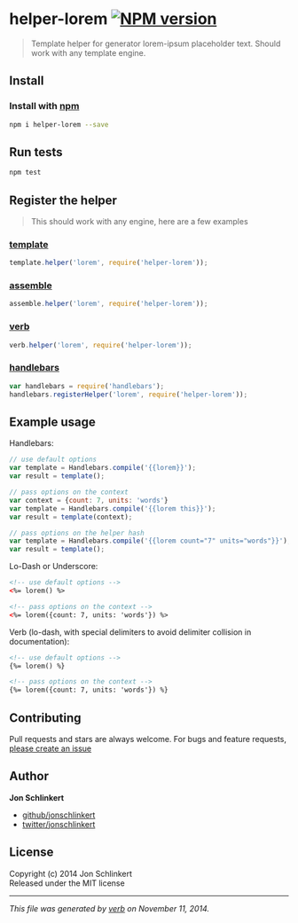 # helper-lorem [![NPM version](https://badge.fury.io/js/helper-lorem.svg)](http://badge.fury.io/js/helper-lorem)

> Template helper for generator lorem-ipsum placeholder text. Should work with any template engine.


## Install
### Install with [npm](npmjs.org)

```bash
npm i helper-lorem --save
```


## Run tests

```bash
npm test
```

## Register the helper

> This should work with any engine, here are a few examples

### [template](https://github.com/jonschlinkert/template)

```js
template.helper('lorem', require('helper-lorem'));
```

### [assemble](https://github.com/assemble/assemble)

```js
assemble.helper('lorem', require('helper-lorem'));
```

### [verb](https://github.com/jonschlinkert/verb)

```js
verb.helper('lorem', require('helper-lorem'));
```

### [handlebars](https://github.com/wycats/handlebars.js/)

```js
var handlebars = require('handlebars');
handlebars.registerHelper('lorem', require('helper-lorem'));
```

## Example usage

Handlebars:

```js
// use default options
var template = Handlebars.compile('{{lorem}}');
var result = template();

// pass options on the context
var context = {count: 7, units: 'words'}
var template = Handlebars.compile('{{lorem this}}');
var result = template(context);

// pass options on the helper hash
var template = Handlebars.compile('{{lorem count="7" units="words"}}');
var result = template();
```

Lo-Dash or Underscore:

```html
<!-- use default options -->
<%= lorem() %>

<!-- pass options on the context -->
<%= lorem({count: 7, units: 'words'}) %>
```

Verb (lo-dash, with special delimiters to avoid delimiter collision in documentation):

```html
<!-- use default options -->
{%= lorem() %}

<!-- pass options on the context -->
{%= lorem({count: 7, units: 'words'}) %}
```


## Contributing
Pull requests and stars are always welcome. For bugs and feature requests, [please create an issue](https://github.com/jonschlinkert/helper-lorem/issues)

## Author

**Jon Schlinkert**
 
+ [github/jonschlinkert](https://github.com/jonschlinkert)
+ [twitter/jonschlinkert](http://twitter.com/jonschlinkert) 

## License
Copyright (c) 2014 Jon Schlinkert  
Released under the MIT license

***

_This file was generated by [verb](https://github.com/jonschlinkert/verb) on November 11, 2014._